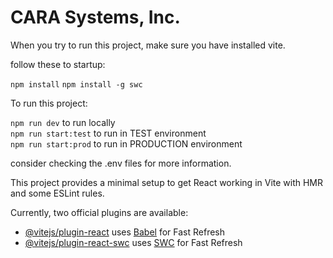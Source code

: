 # CARA Systems, Inc.

When you try to run this project, make sure you have installed vite. 

follow these to startup:

`npm install`
`npm install -g swc`

To run this project:

`npm run dev` to run locally <br/>
`npm run start:test` to run in TEST environment <br/>
`npm run start:prod` to run in PRODUCTION environment <br/>

consider checking the .env files for more information.

This project provides a minimal setup to get React working in Vite with HMR and some ESLint rules.

Currently, two official plugins are available:

- [@vitejs/plugin-react](https://github.com/vitejs/vite-plugin-react/blob/main/packages/plugin-react/README.md) uses [Babel](https://babeljs.io/) for Fast Refresh
- [@vitejs/plugin-react-swc](https://github.com/vitejs/vite-plugin-react-swc) uses [SWC](https://swc.rs/) for Fast Refresh
